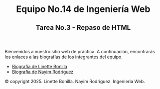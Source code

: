 <!DOCTYPE html>
<html lang="es">
<head>
    <meta charset="UTF-8">
    <title>Equipo No.14 de Ingeniería Web - Tarea No.3</title>
</head>
<body>
    <header>
    <h1>Equipo No.14 de Ingeniería Web</h1>
    <h2>Tarea No.3 - Repaso de HTML</h2>
    </header>
    <main>
        <section>
            <p>Bienvenidos a nuestro sitio web de práctica. A continuación, encontrarás los enlaces a las biografías de los integrantes del equipo.</p>
        </section>
    <section>
        <ul>
            <li><a href="MiBiografia_LBonilla.html">Biografía de Linette Bonilla</a></li>
            <li><a href="MiBiografia_NRodriguez.html">Biografía de Nayim Rodríguez</a></li>
        </ul>
    </section>
    </main>
    <footer>
        © copyright 2025. Linette Bonilla. Nayim Rodriguez. Ingenieria Web.
    </footer>
</body>
</html>
